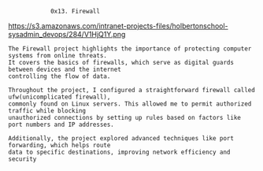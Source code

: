 				0x13. Firewall

https://s3.amazonaws.com/intranet-projects-files/holbertonschool-sysadmin_devops/284/V1HjQ1Y.png

	The Firewall project highlights the importance of protecting computer systems from online threats. 
	It covers the basics of firewalls, which serve as digital guards between devices and the internet
	controlling the flow of data.

	Throughout the project, I configured a straightforward firewall called ufw(unicomplicated firewall),
	commonly found on Linux servers. This allowed me to permit authorized traffic while blocking
	unauthorized connections by setting up rules based on factors like port numbers and IP addresses.

	Additionally, the project explored advanced techniques like port forwarding, which helps route 
	data to specific destinations, improving network efficiency and security

